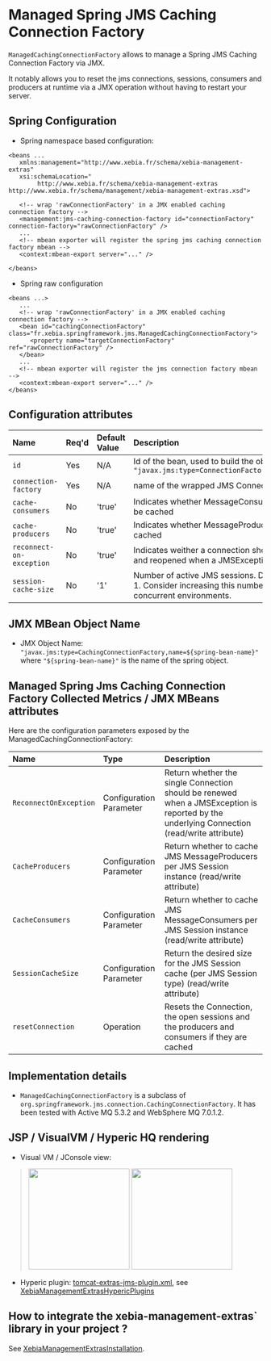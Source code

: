 # Managed Spring JMS Caching Connection Factory #

`ManagedCachingConnectionFactory` allows to manage a Spring JMS Caching Connection Factory via JMX.

It notably allows you to reset the jms connections, sessions, consumers and producers at runtime via a JMX operation without having to restart your server.

## Spring Configuration ##

  * Spring namespace based configuration:
```
<beans ...
   xmlns:management="http://www.xebia.fr/schema/xebia-management-extras" 
   xsi:schemaLocation="
		http://www.xebia.fr/schema/xebia-management-extras http://www.xebia.fr/schema/management/xebia-management-extras.xsd">

   <!-- wrap 'rawConnectionFactory' in a JMX enabled caching connection factory -->
   <management:jms-caching-connection-factory id="connectionFactory" connection-factory="rawConnectionFactory" />
   ...
   <!-- mbean exporter will register the spring jms caching connection factory mbean -->
   <context:mbean-export server="..." />

</beans>
```
  * Spring raw configuration
```
<beans ...>
   ...
   <!-- wrap 'rawConnectionFactory' in a JMX enabled caching connection factory -->
   <bean id="cachingConnectionFactory" class="fr.xebia.springframework.jms.ManagedCachingConnectionFactory">
      <property name="targetConnectionFactory" ref="rawConnectionFactory" />
   </bean>
   ...
   <!-- mbean exporter will register the jms connection factory mbean -->
   <context:mbean-export server="..." />
</beans>
```

## Configuration attributes ##

| **Name** | **Req'd** | **Default Value** |  **Description** |
|:---------|:----------|:------------------|:-----------------|
| `id`     | Yes       | N/A               | Id of the bean, used to build the object name as `"javax.jms:type=ConnectionFactory,name=${id}"` |
| `connection-factory` | Yes       | N/A               | name of the wrapped JMS ConnectionFactory |
| `cache-consumers` | No        | 'true'            | Indicates whether MessageConsumers should be cached |
| `cache-producers` | No        | 'true'            | Indicates whether MessageProducers should be cached |
| `reconnect-on-exception` | No        | 'true'            | Indicates weither a connection should be closed and reopened when a JMSException occurs |
| `session-cache-size` | No        | '1'               | Number of active JMS sessions. Default value is 1. Consider increasing this number in highly concurrent environments. |

## JMX MBean Object Name ##

  * JMX Object Name: `"javax.jms:type=CachingConnectionFactory,name=${spring-bean-name}"` where `"${spring-bean-name}"` is the name of the spring object.

## Managed Spring Jms Caching Connection Factory Collected Metrics / JMX MBeans attributes ##

Here are the configuration parameters exposed by the ManagedCachingConnectionFactory:

| **Name** | **Type** | **Description** |
|:---------|:---------|:----------------|
| `ReconnectOnException` | Configuration Parameter |  Return whether the single Connection should be renewed when a JMSException is reported by the underlying Connection (read/write attribute) |
| `CacheProducers` | Configuration Parameter | Return whether to cache JMS MessageProducers per JMS Session instance (read/write attribute) |
| `CacheConsumers` | Configuration Parameter | Return whether to cache JMS MessageConsumers per JMS Session instance  (read/write attribute) |
| `SessionCacheSize` | Configuration Parameter |  Return the desired size for the JMS Session cache (per JMS Session type) (read/write attribute) |
| `resetConnection` | Operation |  Resets the Connection, the open sessions and the producers and consumers if they are cached |

## Implementation details ##

  * `ManagedCachingConnectionFactory` is a subclass of `org.springframework.jms.connection.CachingConnectionFactory`. It has been tested with Active MQ 5.3.2 and WebSphere MQ 7.0.1.2.

## JSP / VisualVM / Hyperic HQ rendering ##

  * Visual VM / JConsole view:
> <a href='http://xebia-france.googlecode.com/svn/management/xebia-management-extras/trunk/src/site/monitoring-visualvm-jms-caching-connection-factory.png'><img src='http://xebia-france.googlecode.com/svn/management/xebia-management-extras/trunk/src/site/monitoring-visualvm-jms-caching-connection-factory.png' height='200' /></a>
> <a href='http://xebia-france.googlecode.com/svn/management/xebia-management-extras/trunk/src/site/monitoring-visualvm-jms-caching-connection-factory-operations.png'><img src='http://xebia-france.googlecode.com/svn/management/xebia-management-extras/trunk/src/site/monitoring-visualvm-jms-caching-connection-factory-operations.png' height='200' /></a>
  * Hyperic plugin: [tomcat-extras-jms-plugin.xml](http://xebia-france.googlecode.com/svn/management/xebia-management-extras/trunk/src/main/hyperic/tomcat-extras-jms-plugin.xml), see [XebiaManagementExtrasHypericPlugins](XebiaManagementExtrasHypericPlugins.md)

## How to integrate the xebia-management-extras` library in your project ? ##

See [XebiaManagementExtrasInstallation](XebiaManagementExtrasInstallation.md).
